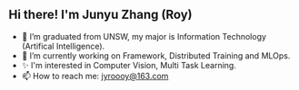 ## Hi there! I'm Junyu Zhang (Roy)

- 🔭 I’m graduated from UNSW, my major is Information Technology (Artifical Intelligence).
- 🌱 I’m currently working on Framework, Distributed Training and MLOps.
- ✨ I'm interested in Computer Vision, Multi Task Learning.
- 📫 How to reach me: jyroooy@163.com

